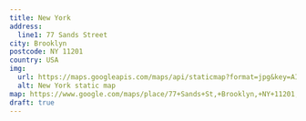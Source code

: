```yaml
---
title: New York
address:
  line1: 77 Sands Street
city: Brooklyn
postcode: NY 11201
country: USA
img: 
  url: https://maps.googleapis.com/maps/api/staticmap?format=jpg&key=AIzaSyAa-P3u_B9zTs_DJ_dXRK5og7r3_n7vlT0&maptype=roadmap&scale=2&size=425x300&markers=40.700331, -73.987327&zoom=17
  alt: New York static map
map: https://www.google.com/maps/place/77+Sands+St,+Brooklyn,+NY+11201,+USA/@40.700331, -73.987327,17z/data=!3m1!4b1!4m5!3m4!1s0x89c25a346b0a6f41:0xe60dd10638023226!8m2!3d40.7003578!4d-73.9873581
draft: true
---
```

